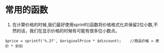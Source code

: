 # 常用的函数

1. 在计算价格的时候,我们最好使用sprintf()函数将价格格式化并保留2位小数,不然的话，我们在显示价格的时候有可能有很多位小数点。
<pre><code>$price = sprintf('%.2f', $originalPrice * $discount);    //商品价格 = 原价 * 折扣
</code></pre>
    
